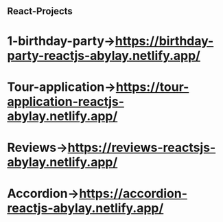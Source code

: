 ## React-Projects
# 1-birthday-party->https://birthday-party-reactjs-abylay.netlify.app/
# Tour-application->https://tour-application-reactjs-abylay.netlify.app/
# Reviews->https://reviews-reactsjs-abylay.netlify.app/
# Accordion->https://accordion-reactjs-abylay.netlify.app/